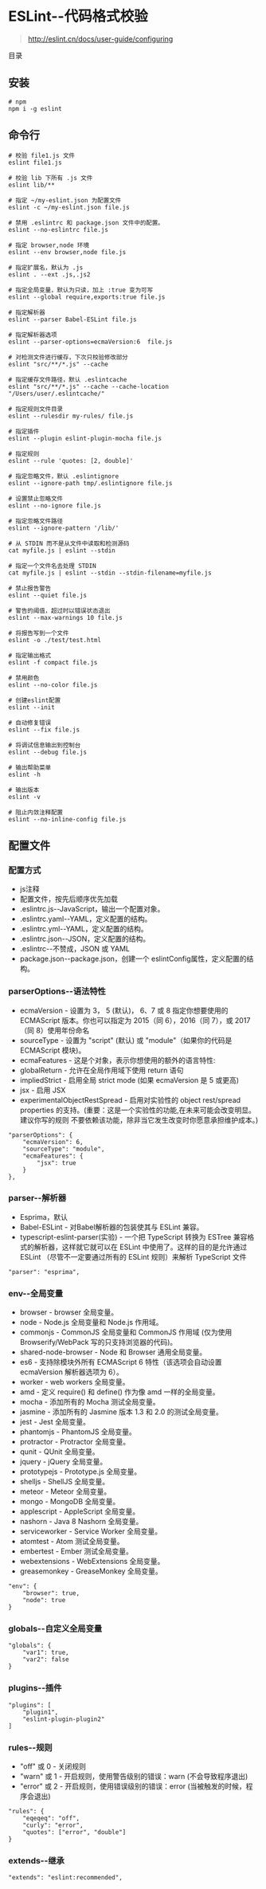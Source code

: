 # ESLint--代码格式校验

> http://eslint.cn/docs/user-guide/configuring

目录



## 安装

```
# npm
npm i -g eslint
```

## 命令行

```
# 校验 file1.js 文件
eslint file1.js

# 校验 lib 下所有 .js 文件
eslint lib/**

# 指定 ~/my-eslint.json 为配置文件
eslint -c ~/my-eslint.json file.js

# 禁用 .eslintrc 和 package.json 文件中的配置。
eslint --no-eslintrc file.js

# 指定 browser,node 环境
eslint --env browser,node file.js

# 指定扩展名，默认为 .js
eslint . --ext .js,.js2

# 指定全局变量，默认为只读，加上 :true 变为可写
eslint --global require,exports:true file.js

# 指定解析器
eslint --parser Babel-ESLint file.js

# 指定解析器选项
eslint --parser-options=ecmaVersion:6  file.js

# 对检测文件进行缓存，下次只校验修改部分
eslint "src/**/*.js" --cache

# 指定缓存文件路径，默认 .eslintcache
eslint "src/**/*.js" --cache --cache-location "/Users/user/.eslintcache/"

# 指定规则文件目录
eslint --rulesdir my-rules/ file.js

# 指定插件
eslint --plugin eslint-plugin-mocha file.js

# 指定规则
eslint --rule 'quotes: [2, double]'

# 指定忽略文件，默认 .eslintignore
eslint --ignore-path tmp/.eslintignore file.js

# 设置禁止忽略文件
eslint --no-ignore file.js

# 指定忽略文件路径
eslint --ignore-pattern '/lib/'

# 从 STDIN 而不是从文件中读取和检测源码
cat myfile.js | eslint --stdin

# 指定一个文件名去处理 STDIN
cat myfile.js | eslint --stdin --stdin-filename=myfile.js

# 禁止报告警告
eslint --quiet file.js

# 警告的阈值，超过时以错误状态退出
eslint --max-warnings 10 file.js

# 将报告写到一个文件
eslint -o ./test/test.html

# 指定输出格式
eslint -f compact file.js

# 禁用颜色
eslint --no-color file.js

# 创建eslint配置
eslint --init

# 自动修复错误
eslint --fix file.js

# 将调试信息输出到控制台
eslint --debug file.js

# 输出帮助菜单
eslint -h

# 输出版本
eslint -v

# 阻止内敛注释配置
eslint --no-inline-config file.js
```

## 配置文件

### 配置方式

- js注释
- 配置文件，按先后顺序优先加载
 - .eslintrc.js--JavaScript，输出一个配置对象。
 - .eslintrc.yaml--YAML，定义配置的结构。
 - .eslintrc.yml--YAML，定义配置的结构。
 - .eslintrc.json--JSON，定义配置的结构。
 - .eslintrc--不赞成，JSON 或 YAML
 - package.json--package.json，创建一个 eslintConfig属性，定义配置的结构。

### parserOptions--语法特性

- ecmaVersion - 设置为 3， 5 (默认)， 6、7 或 8 指定你想要使用的 ECMAScript 版本。你也可以指定为 2015（同 6），2016（同 7），或 2017（同 8）使用年份命名
- sourceType - 设置为 "script" (默认) 或 "module"（如果你的代码是 ECMAScript 模块)。
- ecmaFeatures - 这是个对象，表示你想使用的额外的语言特性: 
 - globalReturn - 允许在全局作用域下使用 return 语句
 - impliedStrict - 启用全局 strict mode (如果 ecmaVersion 是 5 或更高)
 - jsx - 启用 JSX
 - experimentalObjectRestSpread - 启用对实验性的 object rest/spread properties 的支持。(重要：这是一个实验性的功能,在未来可能会改变明显。 建议你写的规则 不要依赖该功能，除非当它发生改变时你愿意承担维护成本。)

```
"parserOptions": {
    "ecmaVersion": 6,
    "sourceType": "module",
    "ecmaFeatures": {
        "jsx": true
    }
},
```

### parser--解析器

- Esprima，默认
- Babel-ESLint - 对Babel解析器的包装使其与 ESLint 兼容。
- typescript-eslint-parser(实验) - 一个把 TypeScript 转换为 ESTree 兼容格式的解析器，这样就它就可以在 ESLint 中使用了。这样的目的是允许通过 ESLint （尽管不一定要通过所有的 ESLint 规则）来解析 TypeScript 文件

```
"parser": "esprima",
```

### env--全局变量

- browser - browser 全局变量。
- node - Node.js 全局变量和 Node.js 作用域。
- commonjs - CommonJS 全局变量和 CommonJS 作用域 (仅为使用 Browserify/WebPack 写的只支持浏览器的代码)。
- shared-node-browser - Node 和 Browser 通用全局变量。
- es6 - 支持除模块外所有 ECMAScript 6 特性（该选项会自动设置 ecmaVersion 解析器选项为 6）。
- worker - web workers 全局变量。
- amd - 定义 require() 和 define() 作为像 amd 一样的全局变量。
- mocha - 添加所有的 Mocha 测试全局变量。
- jasmine - 添加所有的 Jasmine 版本 1.3 和 2.0 的测试全局变量。
- jest - Jest 全局变量。
- phantomjs - PhantomJS 全局变量。
- protractor - Protractor 全局变量。
- qunit - QUnit 全局变量。
- jquery - jQuery 全局变量。
- prototypejs - Prototype.js 全局变量。
- shelljs - ShellJS 全局变量。
- meteor - Meteor 全局变量。
- mongo - MongoDB 全局变量。
- applescript - AppleScript 全局变量。
- nashorn - Java 8 Nashorn 全局变量。
- serviceworker - Service Worker 全局变量。
- atomtest - Atom 测试全局变量。
- embertest - Ember 测试全局变量。
- webextensions - WebExtensions 全局变量。
- greasemonkey - GreaseMonkey 全局变量。

```
"env": {
    "browser": true,
    "node": true
}
```

### globals--自定义全局变量

```
"globals": {
    "var1": true,
    "var2": false
}
```

### plugins--插件

```
"plugins": [
    "plugin1",
    "eslint-plugin-plugin2"
]
```

### rules--规则

- "off" 或 0 - 关闭规则
- "warn" 或 1 - 开启规则，使用警告级别的错误：warn (不会导致程序退出)
- "error" 或 2 - 开启规则，使用错误级别的错误：error (当被触发的时候，程序会退出)

```
"rules": {
    "eqeqeq": "off",
    "curly": "error",
    "quotes": ["error", "double"]
}
```

### extends--继承

```
"extends": "eslint:recommended",
```